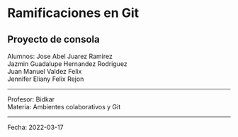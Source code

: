 # Ramificaciones en Git
## Proyecto de consola

Alumnos: Jose Abel Juarez Ramirez<br>
            Jazmin Guadalupe Hernandez Rodriguez<br>
            Juan Manuel Valdez Felix<br>
            Jennifer Eliany Felix Rejon<br>
<hr>
Profesor: Bidkar<br>
Materia: Ambientes colaborativos y Git<br>
<hr>
Fecha: 2022-03-17